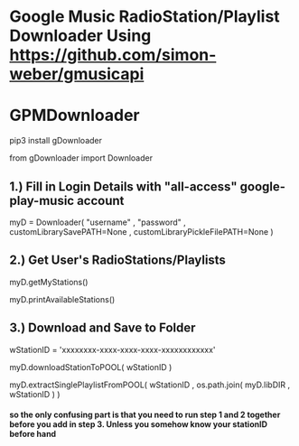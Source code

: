 # Google Music RadioStation/Playlist Downloader Using https://github.com/simon-weber/gmusicapi

# GPMDownloader

pip3 install gDownloader

from gDownloader import Downloader

## 1.) Fill in Login Details with "all-access" google-play-music account

myD = Downloader( "username" , "password" , customLibrarySavePATH=None , customLibraryPickleFilePATH=None  )

## 2.) Get User's RadioStations/Playlists

myD.getMyStations()

myD.printAvailableStations()

## 3.) Download and Save to Folder

wStationID = 'xxxxxxxx-xxxx-xxxx-xxxx-xxxxxxxxxxxx'

myD.downloadStationToPOOL( wStationID )

myD.extractSinglePlaylistFromPOOL( wStationID , os.path.join( myD.libDIR , wStationID  )  )


#### so the only confusing part is that you need to run step 1 and 2 together before you add in step 3. Unless you somehow know your stationID before hand
